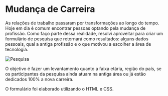 # Mudança de Carreira
As relações de trabalho passaram por transformações ao longo do tempo. Hoje em dia é comum encontrar pessoas optando pela mudança de profissão. Como faço parte dessa realidade, resolvi aproveitar para criar um formulário de pesquisa que retornará como resultados: alguns dados pessoais, qual a antiga profissão e o que motivou a escolher a área de tecnologia. 

![Pesquisa](https://user-images.githubusercontent.com/103073732/163604514-ad7cbce4-6bd2-4e5a-a945-38d6881d919a.jpg)

O objetivo é fazer um levantamento quanto a faixa etária, região do país, se os participantes da pesquisa ainda atuam na antiga área ou já estão dedicados 100% a nova carreira.

O formulário foi elaborado utilizando o HTML e CSS.
